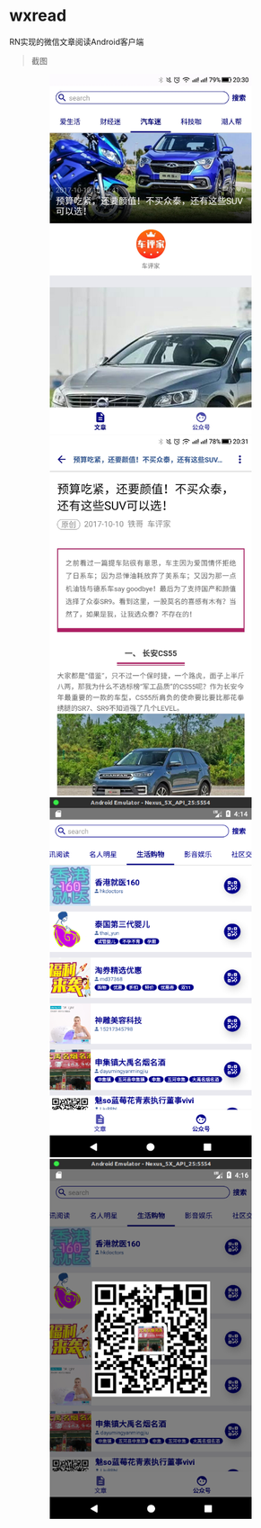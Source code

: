 # wxread
RN实现的微信文章阅读Android客户端

>截图

<div align="center">    
<img src="https://github.com/nelon1990/wxread/blob/master/screenshot/%E6%96%87%E7%AB%A0.jpg"  width="360" height ="640" alt="文章" align=center/>
<img src="https://github.com/nelon1990/wxread/blob/master/screenshot/%E5%86%85%E5%AE%B9.jpg"  width="360" height ="640" alt="内容" align=center/>
<br/>
<img src="https://github.com/nelon1990/wxread/blob/master/screenshot/%E5%85%AC%E4%BC%97%E5%8F%B7.png"  width="360" height ="640" alt="公众号" align=center/>
<img src="https://github.com/nelon1990/wxread/blob/master/screenshot/%E4%BA%8C%E7%BB%B4%E7%A0%81.png"  width="360" height ="640" alt="二维码" align=center/>
</div>